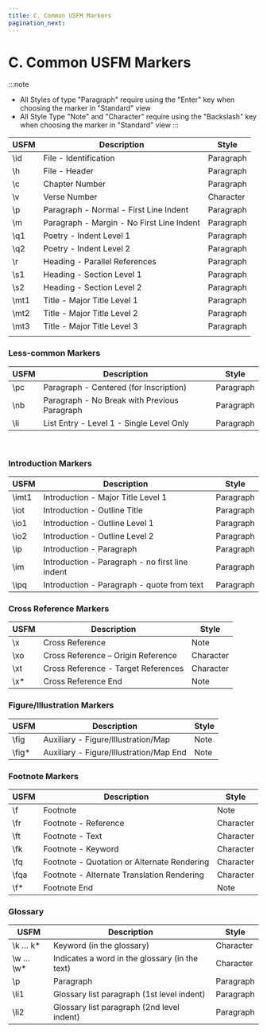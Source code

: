 ```yaml
---
title: C. Common USFM Markers
pagination_next:
---
```


# C. Common USFM Markers
:::note
- All Styles of type "Paragraph" require using the "Enter" key when choosing the marker in "Standard" view
-  All Style Type "Note" and "Character" require using the "Backslash" key when choosing the marker in "Standard" view
:::

| USFM    | Description                               | Style     |
| ------- | ----------------------------------------- | --------- |
| \\id  | File - Identification                     | Paragraph |
| \\h   | File - Header                             | Paragraph |
| \\c   | Chapter Number                            | Paragraph |
| \\v   | Verse Number                              | Character |
| \\p   | Paragraph - Normal - First Line Indent    | Paragraph |
| \\m   | Paragraph - Margin - No First Line Indent | Paragraph |
| \\q1  | Poetry - Indent Level 1                   | Paragraph |
| \\q2  | Poetry - Indent Level 2                   | Paragraph |
| \\r   | Heading - Parallel References             | Paragraph |
| \\s1  | Heading - Section Level 1                 | Paragraph |
| \\s2  | Heading - Section Level 2                 | Paragraph |
| \\mt1 | Title - Major Title Level 1               | Paragraph |
| \\mt2 | Title - Major Title Level 2               | Paragraph |
| \\mt3 | Title - Major Title Level 3               | Paragraph |
|         |                                           |           |

### Less-common Markers

| USFM   | Description                                  | Style     |
| ------ | -------------------------------------------- | --------- |
| \\pc | Paragraph - Centered (for Inscription)       | Paragraph |
| \\nb | Paragraph - No Break with Previous Paragraph | Paragraph |
| \\li | List Entry - Level 1 - Single Level Only     | Paragraph |
  


### Introduction Markers

| USFM     | Description                                     | Style     |
| -------- | ----------------------------------------------- | --------- |
| \\imt1 | Introduction - Major Title Level 1              | Paragraph |
| \\iot  | Introduction - Outline Title                    | Paragraph |
| \\io1  | Introduction - Outline Level 1                  | Paragraph |
| \\io2  | Introduction - Outline Level 2                  | Paragraph |
| \\ip   | Introduction - Paragraph                        | Paragraph |
| \\im   | Introduction - Paragraph - no first line indent | Paragraph |
| \\ipq  | Introduction - Paragraph - quote from text      | Paragraph |

### Cross Reference Markers

| USFM      | Description                         | Style     |
| --------- | ----------------------------------- | --------- |
| \\x     | Cross Reference                     | Note      |
| \\xo    | Cross Reference – Origin Reference  | Character |
| \\xt    | Cross Reference - Target References | Character |
| \\x\* | Cross Reference End                 | Note      |

### Figure/Illustration Markers

| USFM        | Description                             | Style |
| ----------- | --------------------------------------- | ----- |
| \\fig     | Auxiliary - Figure/Illustration/Map     | Note  |
| \\fig\* | Auxiliary - Figure/Illustration/Map End | Note  |

### Footnote Markers

| USFM      | Description                                 | Style     |
| --------- | ------------------------------------------- | --------- |
| \\f     | Footnote                                    | Note      |
| \\fr    | Footnote - Reference                        | Character |
| \\ft    | Footnote - Text                             | Character |
| \\fk    | Footnote - Keyword                          | Character |
| \\fq    | Footnote - Quotation or Alternate Rendering | Character |
| \\fqa   | Footnote - Alternate Translation Rendering  | Character |
| \\f\* | Footnote End                                | Note      |

### Glossary

| USFM              | Description                                    | Style     |
| ----------------- | ---------------------------------------------- | --------- |
| \\k … k\*     | Keyword (in the glossary)                      | Character |
| \\w … \\w\* | Indicates a word in the glossary (in the text) | Character |
| \\p             | Paragraph                                      | Paragraph |
| \\li1           | Glossary list paragraph (1st level indent)     | Paragraph |
| \\li2           | Glossary list paragraph (2nd level indent)     | Paragraph |
